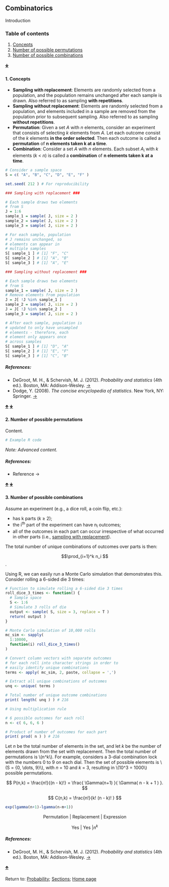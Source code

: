 <script src="https://cdn.mathjax.org/mathjax/latest/MathJax.js?config=TeX-AMS-MML_HTMLorMML" type="text/javascript"></script>

## Combinatorics

Introduction

<a name="TOC"></a>
### Table of contents
1. <a href="#S01">Concepts</a>
2. <a href="#S02">Number of possible permutations</a>
3. <a href="#S03">Number of possible combinations</a>

<a href="#END">&#129147;</a>

<a name="S01"></a>
#### 1. Concepts

- **Sampling with replacement**: Elements are randomly selected from a population, and the population remains unchanged after each sample is drawn. Also referred to as sampling **with repetitions**.
- **Sampling without replacement**: Elements are randomly selected from a population, and elements included in a sample are removed from the population prior to subsequent sampling. Also referred to as sampling **without repetitions**.
- **Permutation**: Given a set *A* with *n* elements, consider an experiment that consists of selecting *k* elements from *A*. Let each outcome consist of the *k* elements **in the order selected**. Then each outcome is called a **permutation** of **n elements taken k at a time**.
- **Combination**: Consider a set *A* with *n* elements. Each subset *A*<sub>i</sub> with *k* elements (*k* < *n*) is called a **combination** of **n elements taken k at a time**.

```R
# Consider a sample space
S = c( "A", "B", "C", "D", "E", "F" )

set.seed( 212 ) # For reproducibility

### Sampling with replacement ###

# Each sample draws two elements 
# from S
J = 1:6
sample_1 = sample( J, size = 2 )
sample_2 = sample( J, size = 2 )
sample_3 = sample( J, size = 2 )

# For each sample, population 
# J remains unchanged, so 
# elements can appear in 
# multiple samples
S[ sample_1 ] # [1] "F", "C"
S[ sample_2 ] # [1] "A", "B"
S[ sample_3 ] # [1] "A", "E"

### Sampling without replacement ###

# Each sample draws two elements 
# from S
sample_1 = sample( J, size = 2 )
# Remove elements from population
J = J[ !J %in% sample_1 ]  
sample_2 = sample( J, size = 2 )
J = J[ !J %in% sample_2 ]  
sample_3 = sample( J, size = 2 )

# After each sample, population is 
# updated to only have unsampled 
# elements - therefore, each 
# element only appears once 
# across samples
S[ sample_1 ] # [1] "D", "A"
S[ sample_2 ] # [1] "E", "F"
S[ sample_3 ] # [1] "C", "B"
```

##### References:

* DeGroot, M. H., & Schervish, M. J. (2012). *Probability and statistics* (4th ed.). Boston, MA: Addison-Wesley. [&rarr;](https://www.pearson.com/us/higher-education/product/De-Groot-Probability-and-Statistics-4th-Edition/9780321500465.html)
* Dodge, Y. (2008). *The concise encyclopedia of statistics*. New York, NY: Springer. [&rarr;](https://link.springer.com/referencework/10.1007/978-0-387-32833-1)

<a href="#TOC">&#129145;</a> <a href="#END">&#129147;</a>

<a name="S02"></a>
#### 2. Number of possible permutations

Content.

```R
# Example R code
```

*Note: Advanced content.*

##### References:

* Reference &rarr;

<a href="#TOC">&#129145;</a> <a href="#END">&#129147;</a>

<a name="S03"></a>
#### 3. Number of possible combinations

Assume an experiment (e.g., a dice roll, a coin flip, etc.):
- has k parts (*k* &#8805; 2);
- the i<sup>th</sup> part of the experiment can have n<sub>i</sub> outcomes;
- all of the outcomes in each part can occur irrespective of what occurred in other parts (i.e., <a href="#S01_R01">sampling with replacement</a>).

The total number of unique combinations of outcomes over parts is then:

$$\prod_{i=1}^k n_i $$.

Using R, we can easily run a Monte Carlo simulation that demonstrates this. Consider rolling a 6-sided die 3 times:

```R
# Function to simulate rolling a 6-sided die 3 times
roll_dice_3_times <- function() {
  # Sample space
  S <- 1:6
  # Simulate 3 rolls of die
  output <- sample( S, size = 3, replace = T )
  return( output )
}

# Monte Carlo simulation of 10,000 rolls
mc_sim <- sapply(
  1:10000,
  function(i) roll_dice_3_times()
)

# Convert column vectors with separate outcomes
# for each roll into character strings in order to
# easily identify unique combinations
terms <- apply( mc_sim, 2, paste, collapse = ',')

# Extract all unique combinations of outcomes
unq <- unique( terms )

# Total number of unique outcome combinations
print( length( unq ) ) # 216

# Using multiplication rule

# 6 possible outcomes for each roll
n <- c( 6, 6, 6 )

# Product of number of outcomes for each part
print( prod( n ) ) # 216
```


Let *n*  be the total number of elements in the set, and let *k* be the number of elements drawn from the set with replacement. Then the total number of permutations is \\(n^k\\). For example, considers a 3-dial combination lock with the numbers 0 to 9 on each dial. Then the set of possible elements is \\(S = \{0, \dots, 9\}\\), with *n* = 10 and *k* = 3, resulting in \\(10^3 = 1000\\) possible permutations.

$$
P(n,k) = \frac{n!}{(n - k)!} = \frac{ \Gamma(n+1) }{ \Gamma( n - k + 1 ) }.
$$

$$
C(n,k) = \frac{n!}{k! (n - k)! }
$$

```r
exp(lgamma(n+1)‐lgamma(n‐m+1))
```

$$
\textrm{ Permutation } \vert \textrm{ Replacement } \vert \textrm{ Expression }
$$

$$
\textrm{ Yes         } \vert \textrm{ Yes         } \vert n^k
$$

##### References:

* DeGroot, M. H., & Schervish, M. J. (2012). *Probability and statistics* (4th ed.). Boston, MA: Addison-Wesley. [&rarr;](https://www.pearson.com/us/higher-education/product/De-Groot-Probability-and-Statistics-4th-Edition/9780321500465.html)

<a href="#TOC">&#129145;</a>

<a name="END"></a>
Return to:
[Probability](C01_P000_Probability.md);
[Sections](C00_P002_Chapters.md);
[Home page](https://rettopnivek.github.io/Tutorials_for_statistics/)

